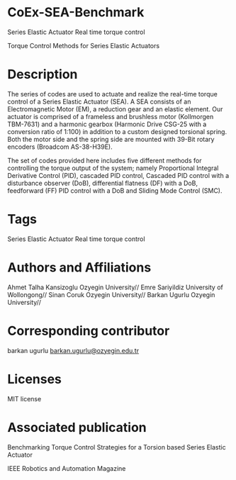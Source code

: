 # CoEx-SEA-Benchmark


Series Elastic Actuator Real time torque control

Torque Control Methods for Series Elastic Actuators


# Description
The series of codes are used to actuate and realize the real-time torque control of a Series Elastic Actuator (SEA). A SEA consists of an Electromagnetic Motor (EM), a reduction gear and an elastic element. Our actuator is comprised of a frameless and brushless motor (Kollmorgen TBM-7631) and a harmonic gearbox (Harmonic Drive CSG-25 with a conversion ratio of 1:100) in addition to a custom designed torsional spring. Both the motor side and the spring side are mounted with 39-Bit rotary encoders (Broadcom AS-38-H39E).

The set of codes provided here includes five different methods for controlling the torque output of the system; namely Proportional Integral Derivative Control (PID), cascaded PID control, Cascaded PID control with a disturbance observer (DoB), differential flatness (DF) with a DoB, feedforward (FF) PID control with a DoB and Sliding Mode Control (SMC).

# Tags
Series Elastic Actuator
Real time torque control

# Authors and Affiliations

Ahmet Talha Kansizoglu Ozyegin University//
Emre Sariyildiz University of Wollongong//
Sinan Coruk Ozyegin University//
Barkan Ugurlu Ozyegin University//


# Corresponding contributor
barkan ugurlu barkan.ugurlu@ozyegin.edu.tr

# Licenses
MIT license


# Associated publication

Benchmarking Torque Control Strategies for a Torsion based Series Elastic Actuator

IEEE Robotics and Automation Magazine
